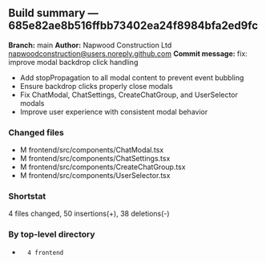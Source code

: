 ## Build summary — 685e82ae8b516ffbb73402ea24f8984bfa2ed9fc

**Branch:** main **Author:** Napwood Construction Ltd <napwoodconstruction@users.noreply.github.com>
**Commit message:** fix: improve modal backdrop click handling

- Add stopPropagation to all modal content to prevent event bubbling
- Ensure backdrop clicks properly close modals
- Fix ChatModal, ChatSettings, CreateChatGroup, and UserSelector modals
- Improve user experience with consistent modal behavior

### Changed files

- M frontend/src/components/ChatModal.tsx
- M frontend/src/components/ChatSettings.tsx
- M frontend/src/components/CreateChatGroup.tsx
- M frontend/src/components/UserSelector.tsx

### Shortstat

4 files changed, 50 insertions(+), 38 deletions(-)

### By top-level directory

-       4 frontend
